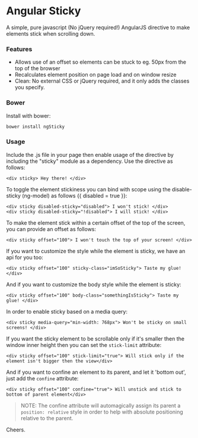 Angular Sticky
==============

A simple, pure javascript (No jQuery required!) AngularJS directive to make elements stick when scrolling down.

### Features

  * Allows use of an offset so elements can be stuck to eg. 50px from the top of the browser
  * Recalculates element position on page load and on window resize
  * Clean: No external CSS or jQuery required, and it only adds the classes you specify.


### Bower

Install with bower:

```bash
bower install ngSticky
```


### Usage

Include the .js file in your page then enable usage of the directive by including the "sticky" module
as a dependency. Use the directive as follows:

    <div sticky> Hey there! </div>

To toggle the element stickiness you can bind with scope using the disable-sticky (ng-model) as follows {{ disabled = true }}: 
    
    <div sticky disabled-sticky="disabled"> I won't stick! </div>
    <div sticky disabled-sticky="!disabled"> I will stick! </div>

To make the element stick within a certain offset of the top of the screen, you can provide an offset as follows:

    <div sticky offset="100"> I won't touch the top of your screen! </div>

If you want to customize the style while the element is sticky, we have an api for you too:

    <div sticky offset="100" sticky-class="imSoSticky"> Taste my glue! </div>

And if you want to customize the body style while the element is sticky:

    <div sticky offset="100" body-class="somethingIsSticky"> Taste my glue! </div>

In order to enable sticky based on a media query:

    <div sticky media-query="min-width: 768px"> Won't be sticky on small screens! </div>

If you want the sticky element to be scrollable only if it's smaller then the window inner height then you can set the `stick-limit` attribute:

    <div sticky offset="100" stick-limit="true"> Will stick only if the element isn't bigger then the view</div>

And if you want to confine an element to its parent, and let it 'bottom out', just add the `confine` attribute:

    <div sticky offset="100" confine="true"> Will unstick and stick to bottom of parent element</div>

> NOTE: The confine attribute will automagically assign its parent a `position: relative` style in order to help with absolute positioning relative to the parent.

Cheers.
